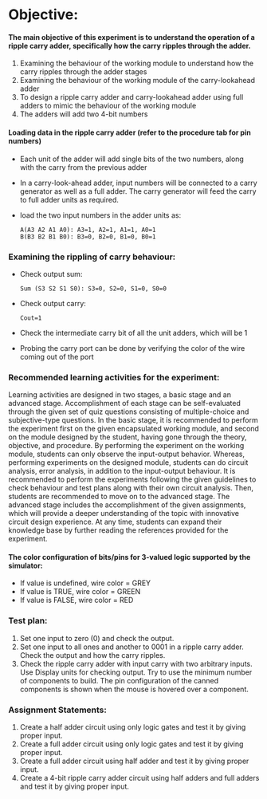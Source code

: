 # Objective:

#### The main objective of this experiment is to understand the operation of a ripple carry adder, specifically how the carry ripples through the adder.
1.	Examining the behaviour of the working module to understand how the carry ripples through the adder stages
2.	Examining the behaviour of the working module of the carry-lookahead adder
3.	To design a ripple carry adder and carry-lookahead adder using full adders to mimic the behaviour of the working module
4.	The adders will add two 4-bit numbers

#### Loading data in the ripple carry adder (refer to the procedure tab for pin numbers)
- Each unit of the adder will add single bits of the two numbers, along with the carry from the previous adder
- In a carry-look-ahead adder, input numbers will be connected to a carry generator as well as a full adder. The carry generator will feed the carry to full adder units as required.
- load the two input numbers in the adder units as:

      A(A3 A2 A1 A0): A3=1, A2=1, A1=1, A0=1          
      B(B3 B2 B1 B0): B3=0, B2=0, B1=0, B0=1

### Examining the rippling of carry behaviour:
- Check output sum:

      Sum (S3 S2 S1 S0): S3=0, S2=0, S1=0, S0=0
- Check output carry:

      Cout=1
- Check the intermediate carry bit of all the unit adders, which will be 1
- Probing the carry port can be done by verifying the color of the wire coming out of the port

### Recommended learning activities for the experiment:

Learning activities are designed in two stages, a basic stage and an advanced stage. Accomplishment of each stage can be self-evaluated through the given set of quiz questions consisting of multiple-choice and subjective-type questions. In the basic stage, it is recommended to perform the experiment first on the given encapsulated working module, and second on the module designed by the student, having gone through the theory, objective, and procedure. By performing the experiment on the working module, students can only observe the input-output behavior. Whereas, performing experiments on the designed module, students can do circuit analysis, error analysis, in addition to the input-output behaviour. It is recommended to perform the experiments following the given guidelines to check behaviour and test plans along with their own circuit analysis. Then, students are recommended to move on to the advanced stage. The advanced stage includes the accomplishment of the given assignments, which will provide a deeper understanding of the topic with innovative circuit design experience. At any time, students can expand their knowledge base by further reading the references provided for the experiment.

#### The color configuration of bits/pins for 3-valued logic supported by the simulator:
- If value is undefined, wire color = GREY
- If value is TRUE, wire color = GREEN
- If value is FALSE, wire color = RED

### Test plan:
1.	Set one input to zero (0) and check the output.
2.	Set one input to all ones and another to 0001 in a ripple carry adder. Check the output and how the carry ripples.
3.	Check the ripple carry adder with input carry with two arbitrary inputs.
Use Display units for checking output. Try to use the minimum number of components to build. The pin configuration of the canned components is shown when the mouse is hovered over a component.

### Assignment Statements:
1.	Create a half adder circuit using only logic gates and test it by giving proper input.
2.	Create a full adder circuit using only logic gates and test it by giving proper input.
3.	Create a full adder circuit using half adder and test it by giving proper input.
4.	Create a 4-bit ripple carry adder circuit using half adders and full adders and test it by giving proper input.
